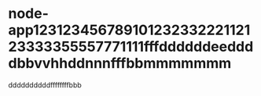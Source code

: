 # node-app12312345678910123233222112123333355557771111fffddddddeeddddbbvvhhddnnnfffbbmmmmmmm
ddddddddddffffffffbbb
